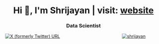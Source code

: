 <h1 align="center">Hi 👋, I'm Shrijayan | visit: <a href="https://shrijayan.cpluz.com" target="_blank">website</a></h1>
<h3 align="center">Data Scientist</h3>

<div style="display: flex; align: center; align-items: center; gap: 200px;">
  <a href="https://twitter.com/rshrijayan" target="_blank">
    <img alt="X (formerly Twitter) URL" src="https://img.shields.io/twitter/url?url=https%3A%2F%2Fx.com%2Frshrijayan">
  </a>
  <a href="https://linkedin.com/in/shrijayan" target="_blank">
    <img src="https://img.shields.io/badge/LinkedIn-0077B5?style=for-the-badge&logo=linkedin&logoColor=white" alt="shrijayan" />
  </a>
</div>
